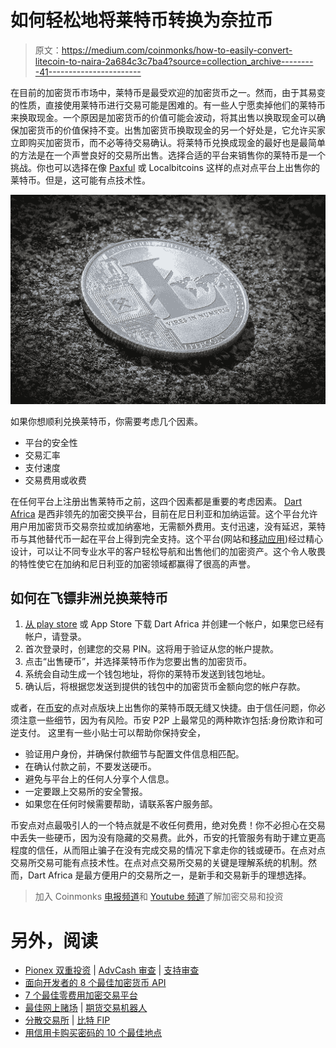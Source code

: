 # 如何轻松地将莱特币转换为奈拉币

> 原文：<https://medium.com/coinmonks/how-to-easily-convert-litecoin-to-naira-2a684c3c7ba4?source=collection_archive---------41----------------------->

在目前的加密货币市场中，莱特币是最受欢迎的加密货币之一。然而，由于其易变的性质，直接使用莱特币进行交易可能是困难的。有一些人宁愿卖掉他们的莱特币来换取现金。一个原因是加密货币的价值可能会波动，将其出售以换取现金可以确保加密货币的价值保持不变。出售加密货币换取现金的另一个好处是，它允许买家立即购买加密货币，而不必等待交易确认。将莱特币兑换成现金的最好也是最简单的方法是在一个声誉良好的交易所出售。选择合适的平台来销售你的莱特币是一个挑战。你也可以选择在像 [Paxful](http://paxful.com) 或 Localbitcoins 这样的点对点平台上出售你的莱特币。但是，这可能有点技术性。

![](img/131870b051e3effce59bcaa01854754a.png)

如果你想顺利兑换莱特币，你需要考虑几个因素。

*   平台的安全性
*   交易汇率
*   支付速度
*   交易费用或收费

在任何平台上注册出售莱特币之前，这四个因素都是重要的考虑因素。
[Dart Africa](http://dartafrica.io) 是西非领先的加密交换平台，目前在尼日利亚和加纳运营。这个平台允许用户用加密货币交易奈拉或加纳塞地，无需额外费用。支付迅速，没有延迟，莱特币与其他替代币一起在平台上得到完全支持。这个平台(网站和[移动应用](https://play.google.com/store/apps/details?id=com.dartafrica&gl=US))经过精心设计，可以让不同专业水平的客户轻松导航和出售他们的加密资产。这个令人敬畏的特性使它在加纳和尼日利亚的加密领域都赢得了很高的声誉。

## 如何在飞镖非洲兑换莱特币

1.  [从 play store](https://play.google.com/store/apps/details?id=com.dartafrica&gl=US) 或 App Store 下载 Dart Africa 并创建一个帐户，如果您已经有帐户，请登录。
2.  首次登录时，创建您的交易 PIN。这将用于验证从您的帐户提款。
3.  点击“出售硬币”，并选择莱特币作为您要出售的加密货币。
4.  系统会自动生成一个钱包地址，将你的莱特币发送到钱包地址。
5.  确认后，将根据您发送到提供的钱包中的加密货币金额向您的帐户存款。

或者，在[币安](https://accounts.binance.com/en/register?ref=37685987)的点对点版块上出售你的莱特币既无缝又快捷。由于信任问题，你必须注意一些细节，因为有风险。币安 P2P 上最常见的两种欺诈包括:身份欺诈和可逆支付。
这里有一些小贴士可以帮助你保持安全，

*   验证用户身份，并确保付款细节与配置文件信息相匹配。
*   在确认付款之前，不要发送硬币。
*   避免与平台上的任何人分享个人信息。
*   一定要跟上交易所的安全警报。
*   如果您在任何时候需要帮助，请联系客户服务部。

币安点对点最吸引人的一个特点就是不收任何费用，绝对免费！你不必担心在交易中丢失一些硬币，因为没有隐藏的交易费。此外，币安的托管服务有助于建立更高程度的信任，从而阻止骗子在没有完成交易的情况下拿走你的钱或硬币。在点对点交易所交易可能有点技术性。在点对点交易所交易的关键是理解系统的机制。然而，Dart Africa 是最方便用户的交易所之一，是新手和交易新手的理想选择。

> 加入 Coinmonks [电报频道](https://t.me/coincodecap)和 [Youtube 频道](https://www.youtube.com/c/coinmonks/videos)了解加密交易和投资

# 另外，阅读

*   [Pionex 双重投资](https://coincodecap.com/pionex-dual-investment) | [AdvCash 审查](https://coincodecap.com/advcash-review) | [支持审查](https://coincodecap.com/uphold-review)
*   [面向开发者的 8 个最佳加密货币 API](https://coincodecap.com/best-cryptocurrency-apis)
*   [7 个最佳零费用加密交易平台](https://coincodecap.com/zero-fee-crypto-exchanges)
*   [最佳网上赌场](https://coincodecap.com/best-online-casinos) | [期货交易机器人](/coinmonks/futures-trading-bots-5a282ccee3f5)
*   [分散交易所](https://coincodecap.com/what-are-decentralized-exchanges) | [比特 FIP](https://coincodecap.com/bitbns-fip)
*   [用信用卡购买密码的 10 个最佳地点](https://coincodecap.com/buy-crypto-with-credit-card)